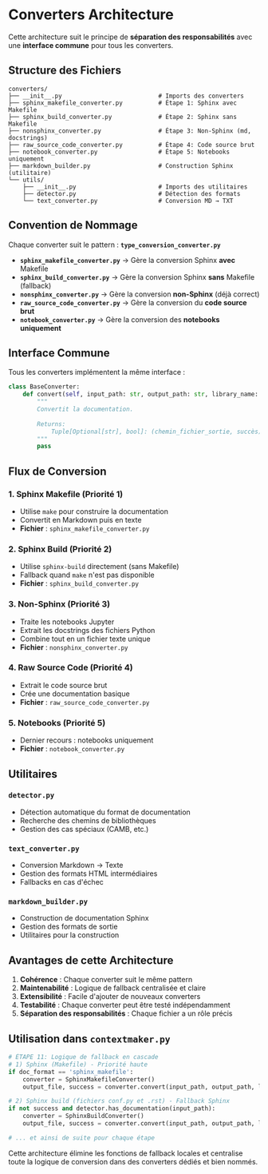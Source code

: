 # Converters Architecture

Cette architecture suit le principe de **séparation des responsabilités** avec une **interface commune** pour tous les converters.

## Structure des Fichiers

```
converters/
├── __init__.py                           # Imports des converters
├── sphinx_makefile_converter.py          # Étape 1: Sphinx avec Makefile
├── sphinx_build_converter.py             # Étape 2: Sphinx sans Makefile
├── nonsphinx_converter.py                # Étape 3: Non-Sphinx (md, docstrings)
├── raw_source_code_converter.py          # Étape 4: Code source brut
├── notebook_converter.py                 # Étape 5: Notebooks uniquement
├── markdown_builder.py                   # Construction Sphinx (utilitaire)
└── utils/
    ├── __init__.py                       # Imports des utilitaires
    ├── detector.py                       # Détection des formats
    └── text_converter.py                 # Conversion MD → TXT
```

## Convention de Nommage

Chaque converter suit le pattern : **`type_conversion_converter.py`**

- **`sphinx_makefile_converter.py`** → Gère la conversion Sphinx **avec** Makefile
- **`sphinx_build_converter.py`** → Gère la conversion Sphinx **sans** Makefile (fallback)
- **`nonsphinx_converter.py`** → Gère la conversion **non-Sphinx** (déjà correct)
- **`raw_source_code_converter.py`** → Gère la conversion du **code source brut**
- **`notebook_converter.py`** → Gère la conversion des **notebooks uniquement**

## Interface Commune

Tous les converters implémentent la même interface :

```python
class BaseConverter:
    def convert(self, input_path: str, output_path: str, library_name: str) -> tuple[str | None, bool]:
        """
        Convertit la documentation.
        
        Returns:
            Tuple[Optional[str], bool]: (chemin_fichier_sortie, succès)
        """
        pass
```

## Flux de Conversion

### 1. **Sphinx Makefile** (Priorité 1)
- Utilise `make` pour construire la documentation
- Convertit en Markdown puis en texte
- **Fichier** : `sphinx_makefile_converter.py`

### 2. **Sphinx Build** (Priorité 2)
- Utilise `sphinx-build` directement (sans Makefile)
- Fallback quand `make` n'est pas disponible
- **Fichier** : `sphinx_build_converter.py`

### 3. **Non-Sphinx** (Priorité 3)
- Traite les notebooks Jupyter
- Extrait les docstrings des fichiers Python
- Combine tout en un fichier texte unique
- **Fichier** : `nonsphinx_converter.py`

### 4. **Raw Source Code** (Priorité 4)
- Extrait le code source brut
- Crée une documentation basique
- **Fichier** : `raw_source_code_converter.py`

### 5. **Notebooks** (Priorité 5)
- Dernier recours : notebooks uniquement
- **Fichier** : `notebook_converter.py`

## Utilitaires

### **`detector.py`**
- Détection automatique du format de documentation
- Recherche des chemins de bibliothèques
- Gestion des cas spéciaux (CAMB, etc.)

### **`text_converter.py`**
- Conversion Markdown → Texte
- Gestion des formats HTML intermédiaires
- Fallbacks en cas d'échec

### **`markdown_builder.py`**
- Construction de documentation Sphinx
- Gestion des formats de sortie
- Utilitaires pour la construction

## Avantages de cette Architecture

1. **Cohérence** : Chaque converter suit le même pattern
2. **Maintenabilité** : Logique de fallback centralisée et claire
3. **Extensibilité** : Facile d'ajouter de nouveaux converters
4. **Testabilité** : Chaque converter peut être testé indépendamment
5. **Séparation des responsabilités** : Chaque fichier a un rôle précis

## Utilisation dans `contextmaker.py`

```python
# ÉTAPE 11: Logique de fallback en cascade
# 1) Sphinx (Makefile) - Priorité haute
if doc_format == 'sphinx_makefile':
    converter = SphinxMakefileConverter()
    output_file, success = converter.convert(input_path, output_path, library_name)

# 2) Sphinx build (fichiers conf.py et .rst) - Fallback Sphinx
if not success and detector.has_documentation(input_path):
    converter = SphinxBuildConverter()
    output_file, success = converter.convert(input_path, output_path, library_name)

# ... et ainsi de suite pour chaque étape
```

Cette architecture élimine les fonctions de fallback locales et centralise toute la logique de conversion dans des converters dédiés et bien nommés.
